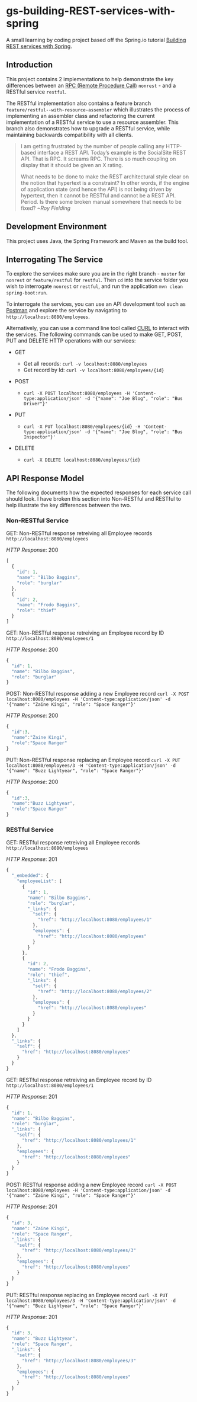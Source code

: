 # gs-building-REST-services-with-spring

A small learning by coding project based off the Spring.io tutorial [Building REST services with Spring](https://spring.io/guides/tutorials/rest/).

## Introduction

This project contains 2 implementations to help demonstrate the key differences between an [RPC (Remote Procedure Call)](https://en.wikipedia.org/wiki/Remote_procedure_call) `nonrest` - and a RESTful service `restful`.

The RESTful implementation also contains a feature branch `feature/restful--with-resource-assembler` which illustrates the process of implementing an assembler class and refactoring the current implementation of a RESTful service to use a resource assembler. This branch also demonstrates how to upgrade a RESTful service, while maintaining backwards compatibility with all clients.

>I am getting frustrated by the number of people calling any HTTP-based interface a REST API. Today’s example is the SocialSite REST API. That is RPC. It screams RPC. There is so much coupling on display that it should be given an X rating.
>
>What needs to be done to make the REST architectural style clear on the notion that hypertext is a constraint? In other words, if the engine of application state (and hence the API) is not being driven by hypertext, then it cannot be RESTful and cannot be a REST API. Period. Is there some broken manual somewhere that needs to be fixed?
>_~Roy Fielding_

## Development Environment

This project uses Java, the Spring Framework and Maven as the build tool.

## Interrogating The Service

To explore the services make sure you are in the right branch - `master` for `nonrest` or `feature/restful` for `restful`. Then `cd` into the service folder you wish to interrogate `nonrest` or `restful`, and run the application `mvn clean spring-boot:run`.

To interrogate the services, you can use an API development tool such as [Postman](https://www.getpostman.com/) and explore the service by navigating to `http://localhost:8080/employees`.

Alternatively, you can use a command line tool called [CURL](https://curl.haxx.se/) to interact with the services. The following commands can be used to make GET, POST, PUT and DELETE HTTP operations with our services:

- GET
  - Get all records: `curl -v localhost:8080/employees`
  - Get record by Id: `curl -v localhost:8080/employees/{id}`

- POST
  - `curl -X POST localhost:8080/employees -H 'Content-type:application/json' -d '{"name": "Joe Blog", "role": "Bus Driver"}'`

- PUT
  - `curl -X PUT localhost:8080/employees/{id} -H 'Content-type:application/json' -d '{"name": "Joe Blog", "role": "Bus Inspector"}'`

- DELETE
  - `curl -X DELETE localhost:8080/employees/{id}`

## API Response Model

The following documents how the expected responses for each service call should look. I have broken this section into Non-RESTful and RESTful to help illustrate the key differences between the two.

### Non-RESTful Service

GET: Non-RESTful response retreiving all Employee records `http://localhost:8080/employees`

_HTTP Response_: 200

```javascript
[
  {
    "id": 1,
    "name": "Bilbo Baggins",
    "role": "burglar"
  },
  {
    "id": 2,
    "name": "Frodo Baggins",
    "role": "thief"
  }
]
```

GET: Non-RESTful response retreiving an Employee record by ID `http://localhost:8080/employees/1`

_HTTP Response_: 200

```javascript
{
  "id": 1,
  "name": "Bilbo Baggins",
  "role": "burglar"
}
```

POST: Non-RESTful response adding a new Employee record `curl -X POST localhost:8080/employees -H 'Content-type:application/json' -d '{"name": "Zaine Kingi", "role": "Space Ranger"}'`

_HTTP Response_: 200

```javascript
{
  "id":3,
  "name":"Zaine Kingi",
  "role":"Space Ranger"
}
```

PUT: Non-RESTful response replacing an Employee record `curl -X PUT localhost:8080/employees/3 -H 'Content-type:application/json' -d '{"name": "Buzz Lightyear", "role": "Space Ranger"}'`

_HTTP Response_: 200

```javascript
{
  "id":3,
  "name":"Buzz Lightyear",
  "role":"Space Ranger"
}
```

### RESTful Service

GET: RESTful response retreiving all Employee records `http://localhost:8080/employees`

_HTTP Response_: 201

```javascript
{
  "_embedded": {
    "employeeList": [
      {
        "id": 1,
        "name": "Bilbo Baggins",
        "role": "burglar",
        "_links": {
          "self": {
            "href": "http://localhost:8080/employees/1"
          },
          "employees": {
            "href": "http://localhost:8080/employees"
          }
        }
      },
      {
        "id": 2,
        "name": "Frodo Baggins",
        "role": "thief",
        "_links": {
          "self": {
            "href": "http://localhost:8080/employees/2"
          },
          "employees": {
            "href": "http://localhost:8080/employees"
          }
        }
      }
    ]
  },
  "_links": {
    "self": {
      "href": "http://localhost:8080/employees"
    }
  }
}
```

GET: RESTful response retreiving an Employee record by ID `http://localhost:8080/employees/1`

_HTTP Response_: 201

```javascript
{
  "id": 1,
  "name": "Bilbo Baggins",
  "role": "burglar",
  "_links": {
    "self": {
      "href": "http://localhost:8080/employees/1"
    },
    "employees": {
      "href": "http://localhost:8080/employees"
    }
  }
}
```

POST: RESTful response adding a new Employee record `curl -X POST localhost:8080/employees -H 'Content-type:application/json' -d '{"name": "Zaine Kingi", "role": "Space Ranger"}'`

_HTTP Response_: 201

```javascript
{
  "id": 3,
  "name": "Zaine Kingi",
  "role": "Space Ranger",
  "_links": {
    "self": {
      "href": "http://localhost:8080/employees/3"
    },
    "employees": {
      "href": "http://localhost:8080/employees"
    }
  }
}
```

PUT: RESTful response replacing an Employee record `curl -X PUT localhost:8080/employees/3 -H 'Content-type:application/json' -d '{"name": "Buzz Lightyear", "role": "Space Ranger"}'`

_HTTP Response_: 201

```javascript
{
  "id": 3,
  "name": "Buzz Lightyear",
  "role": "Space Ranger",
  "_links": {
    "self": {
      "href": "http://localhost:8080/employees/3"
    },
    "employees": {
      "href": "http://localhost:8080/employees"
    }
  }
}
```
